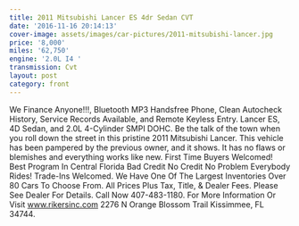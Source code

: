 ```yaml
---
title: 2011 Mitsubishi Lancer ES 4dr Sedan CVT
date: '2016-11-16 20:14:13'
cover-image: assets/images/car-pictures/2011-mitsubishi-lancer.jpg
price: '8,000'
miles: '62,750'
engine: '2.0L I4 '
transmission: Cvt
layout: post
category: front
---
```

We Finance Anyone!!!, Bluetooth MP3 Handsfree Phone, Clean Autocheck History, Service Records Available, and Remote Keyless Entry. Lancer ES, 4D Sedan, and 2.0L 4-Cylinder SMPI DOHC. Be the talk of the town when you roll down the street in this pristine 2011 Mitsubishi Lancer. This vehicle has been pampered by the previous owner, and it shows. It has no flaws or blemishes and everything works like new. First Time Buyers Welcomed! Best Program In Central Florida Bad Credit No Credit No Problem Everybody Rides! Trade-Ins Welcomed. We Have One Of The Largest Inventories Over 80 Cars To Choose From. All Prices Plus Tax, Title, & Dealer Fees. Please See Dealer For Details. Call Now 407-483-1180\. For More Information Or Visit www.rikersinc.com 2276 N Orange Blossom Trail Kissimmee, FL 34744.
